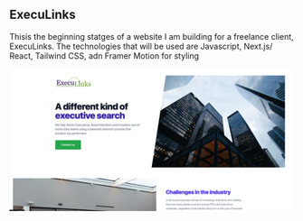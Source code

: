 ## ExecuLinks

Thisis the beginning statges of a website I am building for a freelance client, ExecuLinks. The technologies that will be used are Javascript, Next.js/ React, Tailwind CSS, adn Framer Motion for styling

![Landing Page](public/images/landingpage.png)
